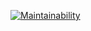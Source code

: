 [![Maintainability](https://api.codeclimate.com/v1/badges/e313a48910e97cdde0ae/maintainability)](https://codeclimate.com/github/Lilian-ARNAUDIES/symfony/maintainability)